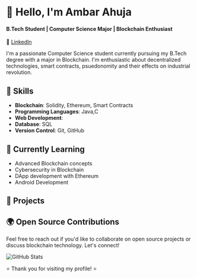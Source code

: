 # 👋 Hello, I'm Ambar Ahuja
#### B.Tech Student | Computer Science Major | Blockchain Enthusiast

💼 [LinkedIn](https://www.linkedin.com/in/ambar-ahuja-927196226/)

I'm a passionate Computer Science student currently pursuing my B.Tech degree with a major in Blockchain. I'm enthusiastic about decentralized technologies, smart contracts, psuedonomity and their effects on industrial revolution.

## 🔧 Skills

- **Blockchain**: Solidity, Ethereum, Smart Contracts
- **Programming Languages**: Java,C
- **Web Development**: 
- **Database**: SQL
- **Version Control**: Git, GitHub

## 🌱 Currently Learning

- Advanced Blockchain concepts
- Cybersecurity in Blockchain
- DApp development with Ethereum
- Android Development

## 🚀 Projects


## 🌍 Open Source Contributions


Feel free to reach out if you'd like to collaborate on open source projects or discuss blockchain technology. Let's connect!

![GitHub Stats](https://github-readme-stats.vercel.app/api?username=Ambar12316&show_icons=true&count_private=true)

⭐️ Thank you for visiting my profile! ⭐️
